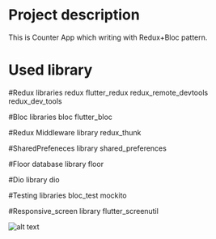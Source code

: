 # Project description
This is Counter App which writing with Redux+Bloc pattern.

# Used library

  #Redux libraries
    redux
    flutter_redux
    redux_remote_devtools
    redux_dev_tools

  #Bloc libraries
    bloc
    flutter_bloc

  #Redux Middleware library
    redux_thunk

  #SharedPrefeneces library
    shared_preferences

  #Floor database library
    floor

  #Dio library
    dio

  #Testing libraries
    bloc_test
    mockito

  #Responsive_screen library
    flutter_screenutil


![alt text](https://github.com/[rashidov94]/[Counter-App]/blob/[repo_image]/structure.jpg?raw=true)
